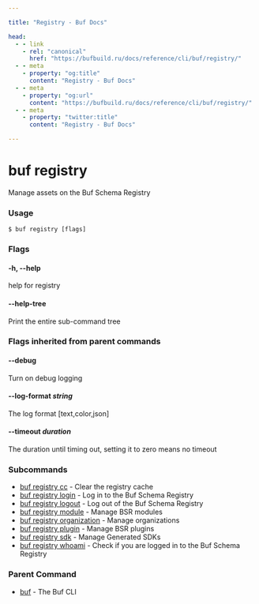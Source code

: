 ```yaml
---

title: "Registry - Buf Docs"

head:
  - - link
    - rel: "canonical"
      href: "https://bufbuild.ru/docs/reference/cli/buf/registry/"
  - - meta
    - property: "og:title"
      content: "Registry - Buf Docs"
  - - meta
    - property: "og:url"
      content: "https://bufbuild.ru/docs/reference/cli/buf/registry/"
  - - meta
    - property: "twitter:title"
      content: "Registry - Buf Docs"

---
```


# buf registry

Manage assets on the Buf Schema Registry

### Usage

```console
$ buf registry [flags]
```

### Flags

#### \-h, --help

help for registry

#### \--help-tree

Print the entire sub-command tree

### Flags inherited from parent commands

#### \--debug

Turn on debug logging

#### \--log-format _string_

The log format \[text,color,json\]

#### \--timeout _duration_

The duration until timing out, setting it to zero means no timeout

### Subcommands

- [buf registry cc](cc/) - Clear the registry cache
- [buf registry login](login/) - Log in to the Buf Schema Registry
- [buf registry logout](logout/) - Log out of the Buf Schema Registry
- [buf registry module](module/) - Manage BSR modules
- [buf registry organization](organization/) - Manage organizations
- [buf registry plugin](plugin/) - Manage BSR plugins
- [buf registry sdk](sdk/) - Manage Generated SDKs
- [buf registry whoami](whoami/) - Check if you are logged in to the Buf Schema Registry

### Parent Command

- [buf](../) - The Buf CLI
